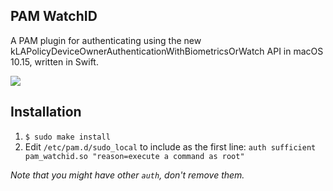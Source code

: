 PAM WatchID
-----------
A PAM plugin for authenticating using the new kLAPolicyDeviceOwnerAuthenticationWithBiometricsOrWatch API in macOS 10.15, written in Swift.

![](demo.gif)

Installation
------------

1. `$ sudo make install`
2. Edit `/etc/pam.d/sudo_local` to include as the first line: `auth sufficient pam_watchid.so "reason=execute a command as root"`

_Note that you might have other `auth`, don't remove them._
